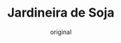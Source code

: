 ---
layout: post
layout-type: 1
title: "Jardineira de Soja"
description: "Guisado vegano reconfortante com nacos de soja, legumes e um toque de vinho tinto e especiarias"
keywords: "Guisado vegano, Nacos de soja, Guisado de legumes, Receita vegana saudável, Guisado com vinho tinto, Prato principal vegano, Legumes com soja, Guisado sem carne, Refeição vegana reconfortante, Cozinha plant-based"
permalink: /jardineira-de-soja/
type: ["Almoço/Jantar"]
protein: ["Soja"]
image: "/assets/img/"
serve: 4 refeições
diet: ["s-frutos-secos","s-gluten"]
time-total: 50
time-prepar: 15
time-confe: 35
calorias: 237.5
proteinas: 15
lipidos: 7.5
hidratos: 30
author: original
new:
ingredients:
    - 120 gr | de Nacos de Soja
    - 1 c.sopa | de Sumo de Limão
    - 5 folhas | de Louro
    - 2 c.sopa | de Azeite
    - 1 | Cebola grande
    - 3 dentes | de Alho
    - 0.5 copo | de Vinho Tinto
    - 400 ml | de Molho de Tomate caseiro (ou tomate triturado enlatado)
    - 3 Batatas (descascadas e cortadas em cubos pequenos)
    - 2 Cenouras (cortadas em meias-rodelas)
    - 1 chávena | de Ervilhas
    - 1 c.chá | de Pimenta Preta
    - 1 c.chá | de Piri-piri
    - 2 c.chá | de Mostarda Dijon
    - ⁠1 c.chá | de Massa de Pimentão
    - 1 c.sopa | de Cominhos moídos
    - 1 c.sopa | de Alho em pó
    - 1 c.chá | de Paprika
    - "| Sal q.b."
    - "| Água q.b."
instructions:
    - Colocar os nacos de soja numa tigela, cobrir com água a ferver, adicionar o sumo de limão e 2 folhas de louro e deixar hidratar por alguns minutos. Após esse tempo, escorrer a soja e espremer bem para tirar toda água absorvida.
    - Aquecer o azeite numa panela, juntar a cebola cortada em meias-luas e refogar até dourar.
    - Adicionar o alho picado, os nacos de soja escorridos e 3 folhas de louro, misturar bem e deixar dourar, mexendo frequentemente para evitar que cole.
    - Regar com o vinho tinto e deixar o álcool evaporar.
    - Enquanto isso, descascar as batatas e cortar em cubos pequenos e cortar as cenouras em meias-rodelas.
    - Adicionar o molho de tomate à panela, completar com água até cobrir, deixar ferver e juntar as batatas e as cenouras. 
    - Temperar com sal, pimenta preta, piri-piri, mostarda Dijon, massa de pimentão, cominhos moídos, alho em pó e paprika. Misturar bem e tapar a panela. Cozinhar em lume brando por cerca de 30 minutos, verificando o ponto de cozedura das batatas e das cenouras, e ajustar os temperos se necessário.
    - Quando os legumes estiverem cozidos, juntar as ervilhas à panela e cozinhar por mais 5 minutos. Servir quente.  
---